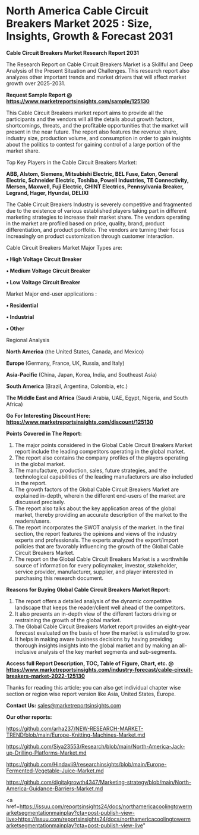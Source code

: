 # North America Cable Circuit Breakers Market 2025 : Size, Insights, Growth & Forecast 2031

<strong>Cable Circuit Breakers Market Research Report 2031</strong>

The Research Report on Cable Circuit Breakers Market is a Skillful and Deep Analysis of the Present Situation and Challenges. This research report also analyzes other important trends and market drivers that will affect market growth over 2025-2031.

<strong>Request Sample Report @ <a href=https://www.marketreportsinsights.com/sample/125130>https://www.marketreportsinsights.com/sample/125130</a></strong>

This Cable Circuit Breakers market report aims to provide all the participants and the vendors will all the details about growth factors, shortcomings, threats, and the profitable opportunities that the market will present in the near future. The report also features the revenue share, industry size, production volume, and consumption in order to gain insights about the politics to contest for gaining control of a large portion of the market share.

Top Key Players in the Cable Circuit Breakers Market:

<strong>ABB, Alstom, Siemens, Mitsubishi Electric, BEL Fuse, Eaton, General Electric, Schneider Electric, Toshiba, Powell Industries, TE Connectivity, Mersen, Maxwell, Fuji Electric, CHINT Electrics, Pennsylvania Breaker, Legrand, Hager, Hyundai, DELIXI</strong>

The Cable Circuit Breakers Industry is severely competitive and fragmented due to the existence of various established players taking part in different marketing strategies to increase their market share. The vendors operating in the market are profiled based on price, quality, brand, product differentiation, and product portfolio. The vendors are turning their focus increasingly on product customization through customer interaction.

Cable Circuit Breakers Market Major Types are:

<strong>• High Voltage Circuit Breaker

• Medium Voltage Circuit Breaker

• Low Voltage Circuit Breaker</strong>

Market Major end-user applications :

<strong>• Residential

• Industrial

• Other</strong>

Regional Analysis

</u><strong><b>North America</b></strong> (the United States, Canada, and Mexico)

<strong><b>Europe </b></strong>(Germany, France, UK, Russia, and Italy)

<strong><b>Asia-Pacific</b></strong> (China, Japan, Korea, India, and Southeast Asia)

<strong><b>South America</b></strong> (Brazil, Argentina, Colombia, etc.)

<strong><b>The Middle East and Africa</b></strong> (Saudi Arabia, UAE, Egypt, Nigeria, and South Africa)

<strong>Go For Interesting Discount Here: <a href=https://www.marketreportsinsights.com/discount/125130>https://www.marketreportsinsights.com/discount/125130</a></strong>

<strong>Points Covered in The Report:</strong>
<ol>
  <li>The major points considered in the Global Cable Circuit Breakers Market report include the leading competitors operating in the global market.</li>
  <li>The report also contains the company profiles of the players operating in the global market.</li>
  <li>The manufacture, production, sales, future strategies, and the technological capabilities of the leading manufacturers are also included in the report.</li>
  <li>The growth factors of the Global Cable Circuit Breakers Market are explained in-depth, wherein the different end-users of the market are discussed precisely.</li>
  <li>The report also talks about the key application areas of the global market, thereby providing an accurate description of the market to the readers/users.</li>
  <li>The report incorporates the SWOT analysis of the market. In the final section, the report features the opinions and views of the industry experts and professionals. The experts analyzed the export/import policies that are favorably influencing the growth of the Global Cable Circuit Breakers Market.</li>
  <li>The report on the Global Cable Circuit Breakers Market is a worthwhile source of information for every policymaker, investor, stakeholder, service provider, manufacturer, supplier, and player interested in purchasing this research document.</li>
</ol>
<strong>Reasons for Buying Global Cable Circuit Breakers Market Report:</strong>

<ol>
  <li>The report offers a detailed analysis of the dynamic competitive landscape that keeps the reader/client well ahead of the competitors.</li>
  <li>It also presents an in-depth view of the different factors driving or restraining the growth of the global market.</li>
  <li>The Global Cable Circuit Breakers Market report provides an eight-year forecast evaluated on the basis of how the market is estimated to grow.</li>
  <li>It helps in making aware business decisions by having providing thorough insights insights into the global market and by making an all-inclusive analysis of the key market segments and sub-segments.</li>
</ol>
<strong>Access full Report Description, TOC, Table of Figure, Chart, etc. @ <a href=https://www.marketreportsinsights.com/industry-forecast/cable-circuit-breakers-market-2022-125130>https://www.marketreportsinsights.com/industry-forecast/cable-circuit-breakers-market-2022-125130</a></strong>


Thanks for reading this article; you can also get individual chapter wise section or region wise report version like Asia, United States, Europe.

<strong>Contact Us:</strong>
sales@marketreportsinsights.com

<strong>Our other reports:</strong>

<a href=https://github.com/arha237/NEW-RESEARCH-MARKET-TREND/blob/main/Europe-Knitting-Machines-Market.md>https://github.com/arha237/NEW-RESEARCH-MARKET-TREND/blob/main/Europe-Knitting-Machines-Market.md</a>

<a href=https://github.com/Siya23553/Research/blob/main/North-America-Jack-up-Drilling-Platforms-Market.md>https://github.com/Siya23553/Research/blob/main/North-America-Jack-up-Drilling-Platforms-Market.md</a>

<a href=https://github.com/Hindavii9/researchinsights/blob/main/Europe-Fermented-Vegetable-Juice-Market.md>https://github.com/Hindavii9/researchinsights/blob/main/Europe-Fermented-Vegetable-Juice-Market.md</a>

<a href=https://github.com/digitalgrowth4347/Marketing-strategy/blob/main/North-America-Guidance-Barriers-Market.md>https://github.com/digitalgrowth4347/Marketing-strategy/blob/main/North-America-Guidance-Barriers-Market.md</a>

<a href=https://issuu.com/reportsinsights24/docs/northamericacoolingtowermarketsegmentationmainplay?cta=post-publish-view-live>https://issuu.com/reportsinsights24/docs/northamericacoolingtowermarketsegmentationmainplay?cta=post-publish-view-live</a>"
